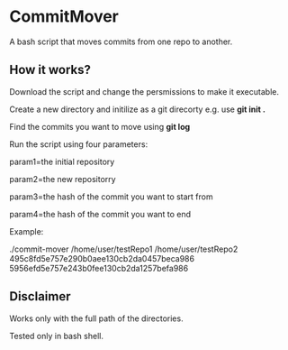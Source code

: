 # CommitMover
A bash script that moves commits from one repo to another.

## How it works?

Download the script and change the persmissions to make it executable.

Create a new directory and initilize as a git direcorty e.g. use <b> git init . </b>

Find the commits you want to move using <b> git log </b>

Run the script using four parameters:

param1=the initial repository

param2=the new repositorry

param3=the hash of the commit you want to start from

param4=the hash of the commit you want to end

Example:

./commit-mover /home/user/testRepo1 /home/user/testRepo2 495c8fd5e757e290b0aee130cb2da0457beca986 5956efd5e757e243b0fee130cb2da1257befa986

## Disclaimer
Works only with the full path of the directories.

Tested only in bash shell.

